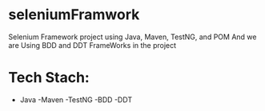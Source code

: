 # seleniumFramwork
Selenium Framework project using Java, Maven, TestNG, and POM 
And we are Using BDD and DDT FrameWorks in the project


# Tech Stach:
- Java 
-Maven
-TestNG
-BDD
-DDT


